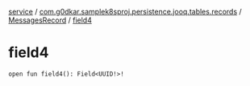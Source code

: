 [service](../../index.md) / [com.g0dkar.samplek8sproj.persistence.jooq.tables.records](../index.md) / [MessagesRecord](index.md) / [field4](./field4.md)

# field4

`open fun field4(): Field<UUID!>!`